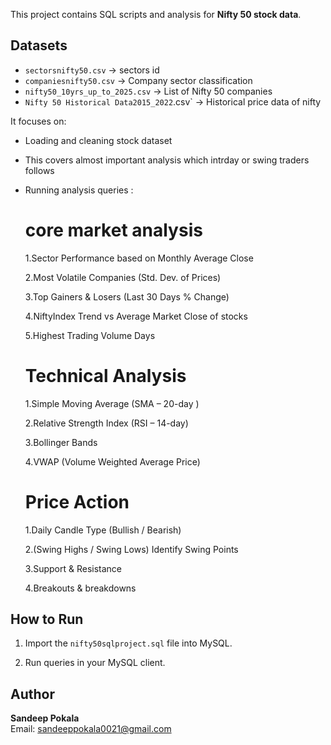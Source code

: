 This project contains SQL scripts and analysis for **Nifty 50 stock data**.
## Datasets
- `sectorsnifty50.csv` → sectors id
- `companiesnifty50.csv` → Company sector classification
- `nifty50_10yrs_up_to_2025.csv` → List of Nifty 50 companies
- `Nifty 50 Historical Data2015_2022`.csv` → Historical price data of nifty

It focuses on:
- Loading and cleaning stock dataset
- This covers almost important analysis which intrday or swing traders follows
- Running analysis queries :
  # core market analysis
  1.Sector Performance based on Monthly Average Close

  2.Most Volatile Companies (Std. Dev. of Prices)

  3.Top Gainers & Losers (Last 30 Days % Change)
  
  4.NiftyIndex Trend vs Average Market Close of stocks

  5.Highest Trading Volume Days
  # Technical Analysis
  1.Simple Moving Average (SMA – 20-day )
  
  2.Relative Strength Index (RSI – 14-day)

  3.Bollinger Bands
  
  4.VWAP (Volume Weighted Average Price)
  # Price Action
  1.Daily Candle Type (Bullish / Bearish)
  
  2.(Swing Highs / Swing Lows) Identify Swing Points
    
  3.Support & Resistance
  
  4.Breakouts & breakdowns
## How to Run
1. Import the `nifty50sqlproject.sql` file into MySQL.

2. Run queries in your MySQL client.

## Author
**Sandeep Pokala**  
Email: sandeeppokala0021@gmail.com
